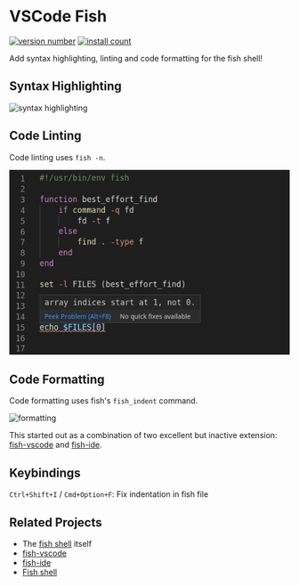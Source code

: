 # VSCode Fish

[![version number](https://vsmarketplacebadge.apphb.com/version-short/bmalehorn.vscode-fish.svg)](https://marketplace.visualstudio.com/items?itemName=bmalehorn.vscode-fish)
[![install count](https://vsmarketplacebadge.apphb.com/installs-short/bmalehorn.vscode-fish.svg)](https://marketplace.visualstudio.com/items?itemName=bmalehorn.vscode-fish)

Add syntax highlighting, linting and code formatting for the fish shell!

## Syntax Highlighting

![syntax highlighting](https://github.com/bmalehorn/vscode-fish/raw/master/highlighting.png)

## Code Linting

Code linting uses `fish -n`.

![linting](https://github.com/bmalehorn/vscode-fish/raw/master/linting.png)

## Code Formatting

Code formatting uses fish's `fish_indent` command.

![formatting](https://github.com/bmalehorn/vscode-fish/raw/master/formatting-demo.gif)

This started out as a combination of two excellent but inactive extension:
[fish-vscode](https://marketplace.visualstudio.com/items?itemName=skyapps.fish-vscode)
and
[fish-ide](https://marketplace.visualstudio.com/items?itemName=skyapps.fish-vscode).

## Keybindings

`Ctrl+Shift+I` / `Cmd+Option+F`: Fix indentation in fish file

## Related Projects

- The [fish shell](https://fishshell.com) itself
- [fish-vscode](https://marketplace.visualstudio.com/items?itemName=skyapps.fish-vscode)
- [fish-ide](https://marketplace.visualstudio.com/items?itemName=skyapps.fish-vscode)
- [Fish shell](https://marketplace.visualstudio.com/items?itemName=gio00.fish)
